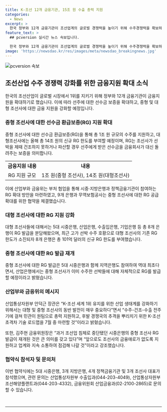 ```yaml
---
title: K-조선 12개 금융기관, 15조 원 수출 총력 지원
categories:
  - News
excerpt: >
  한국 정부와 12개 금융기관이 조선업계의 글로벌 경쟁력을 높이기 위해 수주경쟁력을 확보하고 수출을 촉진하는데 금융지원을 확대한다. 이에 따라 중형 조선사에는 1조 원 규모의 수주를 지원하고 대형조선사에는 올해 총 14조 원의 신규 수주 보증 한도를 부여한다. 특히 조선산업이 호조를 보이고 있어 RG 공급 확대가 필요한 상황이어서, 산업부와 금융위는 시중·지방은행과 정책금융기관이 참여하는 RG 확대 방안을 마련하고 협약식을 개최했다. 이에 따라 9개 은행과 무역보험공사가 중형 조선사에 대한 RG 공급 확대를 위한 협약을 체결하고 있다.
feature_text: >
  ## pcversion 실시간 뉴스 속보입니다.

  한국 정부와 12개 금융기관이 조선업계의 글로벌 경쟁력을 높이기 위해 수주경쟁력을 확보하고 수출을 촉진하는데 금융지원을 확대한다. 이에 따라 중형 조선사에는 1조 원 규모의 수주를 지원하고 대형조선사에는 올해 총 14조 원의 신규 수주 보증 한도를 부여한다. 특히 조선산업이 호조를 보이고 있어 RG 공급 확대가 필요한 상황이어서, 산업부와 금융위는 시중·지방은행과 정책금융기관이 참여하는 RG 확대 방안을 마련하고 협약식을 개최했다. 이에 따라 9개 은행과 무역보험공사가 중형 조선사에 대한 RG 공급 확대를 위한 협약을 체결하고 있다.
image: 'https://newsdao.kr/res/images/meta/newsdao_breakingnews.jpg'
---
```


<p><img src="https://newsdao.kr/res/images/meta/newsdao_breakingnews.jpg" alt="pcversion 속보" /></p>

<h2 data-ke-size="size26">조선산업 수주 경쟁력 강화를 위한 금융지원 확대 소식</h2>

<p data-ke-size="size16">한국의 조선산업이 글로벌 시장에서 1위를 지키기 위해 정부와 12개 금융기관이 금융지원을 확대하기로 했습니다. 이에 따라 선주에 대한 선수금 보증을 확대하고, 중형 및 대형 조선사에 대한 금융 지원을 강화할 예정입니다.</p>

<h3>중형 조선사에 대한 선수금 환급보증(RG) 지원 확대</h3>

<p data-ke-size="size16">중형 조선사에 대한 선수금 환급보증(RG)을 통해 총 1조 원 규모의 수주를 지원하고, 대형조선사에는 올해 총 14조 원의 신규 RG 한도를 부여할 예정이며, RG는 조선사가 선박을 제때 건조하지 못하거나 파산할 경우 선주에게 받은 선수금을 금융회사가 대신 돌려주는 보증을 의미합니다.</p>

<table>
  <tr>
    <td style="text-align: center; height: 17px;"><b>금융지원 내용</b></td>
    <td style="text-align: center; height: 17px;"><b>내용</b></td>
  </tr>
  <tr>
    <td style="text-align: center; height: 17px;">RG 지원 규모</td>
    <td style="text-align: center; height: 17px;">1조 원(중형 조선사), 14조 원(대형조선사)</td>
  </tr>
</table>

<p data-ke-size="size16">이에 산업부와 금융위는 부처 협업을 통해 시중·지방은행과 정책금융기관이 참여하는 RG 확대 방안을 마련하였고, 9개 은행과 무역보험공사는 중형 조선사에 대한 RG 공급 확대를 위한 협약을 체결했습니다.</p>

<h3>대형 조선사에 대한 RG 지원 강화</h3>

<p data-ke-size="size16">대형 조선사들에 대해서는 5대 시중은행, 산업은행, 수출입은행, 기업은행 등 총 8개 은행이 RG 발급을 분담해왔으며, 최근 고가 선박 수주 호황으로 대형 조선사의 기존 RG 한도가 소진되자 8개 은행은 총 101억 달러의 신규 RG 한도를 부여했습니다.</p>

<h3>중형 조선사에 대한 RG 발급 재개</h3>

<p data-ke-size="size16">중형 조선사에 대한 RG 발급은 5대 시중은행과 함께 지역은행도 참여하여 역대 최초다면서, 산업은행에서는 중형 조선사가 이미 수주한 선박들에 대해 자체적으로 RG를 발급할 예정이라고 밝혔습니다.</p>

<h3>산업부와 금융위의 메시지</h3>

<p data-ke-size="size16">산업통상자원부 안덕근 장관은 “K-조선 세계 1위 유지를 위한 산업 생태계를 강화하기 위해서는 대형 및 중형 조선사의 동반 발전이 매우 중요하다”면서 “수주-건조-수출 전주기에 걸쳐 민관이 원팀으로 총력 지원하고, 후발 경쟁국의 추격을 뿌리치기 위한 K-조선 초격차 기술 로드맵을 7월 중 마련할 것”이라고 밝혔습니다.</p>

<p data-ke-size="size16">또한, 김주현 금융위원장은 “과거 조선업 침체로 중단됐던 시중은행의 중형 조선사 RG 발급이 재개된 것은 큰 의미를 갖고 있다”며 “앞으로도 조선사의 금융애로가 없도록 지원하고 업계와 지속 소통하여 점검해 나갈 것”이라고 강조했습니다.</p>

<h3>협약식 참석자 및 문의처</h3>

<p data-ke-size="size16">이번 협약식에는 5대 시중은행, 3개 지방은행, 4개 정책금융기관 및 3개 조선사 대표가 참석했으며, 관련 문의는 산업통상자원부 수출입과(044-203-4049), 산업통상자원부 조선해양플랜트과(044-203-4332), 금융위원회 산업금융과(02-2100-2865)로 문의할 수 있습니다.</p>

<p data-ke-size="size16">&nbsp;</p>

<hr>

<p data-ke-size="size16"></p>

